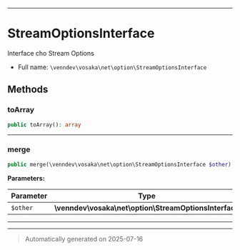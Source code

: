 ***

# StreamOptionsInterface

Interface cho Stream Options



* Full name: `\venndev\vosaka\net\option\StreamOptionsInterface`



## Methods


### toArray



```php
public toArray(): array
```












***

### merge



```php
public merge(\venndev\vosaka\net\option\StreamOptionsInterface $other): self
```








**Parameters:**

| Parameter | Type | Description |
|-----------|------|-------------|
| `$other` | **\venndev\vosaka\net\option\StreamOptionsInterface** |  |





***


***
> Automatically generated on 2025-07-16
